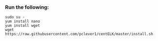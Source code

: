 ### Run the following:

```
sudo su -
yum install nano
yum install wget
wget https://raw.githubusercontent.com/pclever1/centELK/master/install.sh
```
